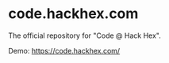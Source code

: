 # code.hackhex.com

The official repository for "Code @ Hack Hex". 

Demo: https://code.hackhex.com/
